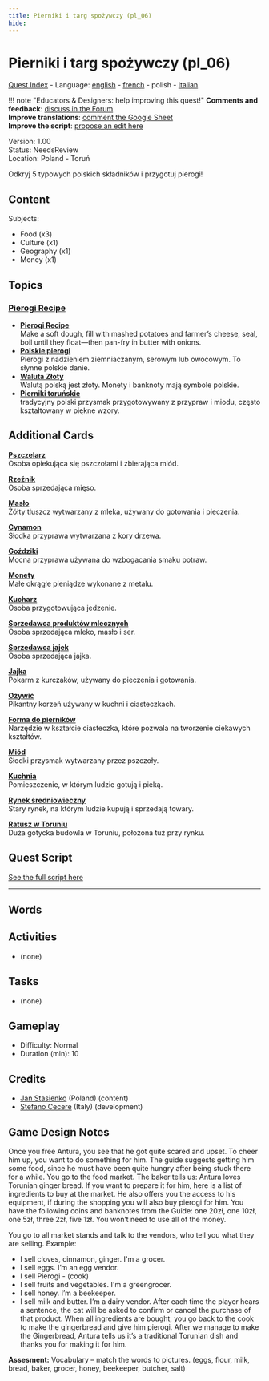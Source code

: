 ```yaml
---
title: Pierniki i targ spożywczy (pl_06)
hide:
---
```


# Pierniki i targ spożywczy (pl_06)
[Quest Index](./index.pl.md) - Language: [english](./pl_06.md) - [french](./pl_06.fr.md) - polish - [italian](./pl_06.it.md)

!!! note "Educators & Designers: help improving this quest!"
    **Comments and feedback**: [discuss in the Forum](https://antura.discourse.group/t/pl-06-gingerbread-food-market/37/1)  
    **Improve translations**: [comment the Google Sheet](https://docs.google.com/spreadsheets/d/1FPFOy8CHor5ArSg57xMuPAG7WM27-ecDOiU-OmtHgjw/edit?gid=1211829352#gid=1211829352)  
    **Improve the script**: [propose an edit here](https://github.com/vgwb/Antura/blob/main/Assets/_discover/_quests/PL_06%20Torun%20Market/PL_06%20Torun%20Market%20-%20Yarn%20Script.yarn)  

Version: 1.00  
Status: NeedsReview  
Location: Poland - Toruń

Odkryj 5 typowych polskich składników i przygotuj pierogi!

## Content
Subjects: 

  - Food (x3)
  - Culture (x1)
  - Geography (x1)
  - Money (x1)

## Topics
### [Pierogi Recipe](../topics/index.md#pierogi)

  - **[Pierogi Recipe](../cards/index.md#pierogi_recipe)**  
    Make a soft dough, fill with mashed potatoes and farmer’s cheese, seal, boil until they float—then pan-fry in butter with onions.  
  - **[Polskie pierogi](../cards/index.md#pierogi)**  
    Pierogi z nadzieniem ziemniaczanym, serowym lub owocowym. To słynne polskie danie.  
  - **[Waluta Złoty](../cards/index.md#currency_zloty)**  
    Walutą polską jest złoty. Monety i banknoty mają symbole polskie.  
  - **[Pierniki toruńskie](../cards/index.md#gingerbread)**  
    tradycyjny polski przysmak przygotowywany z przypraw i miodu, często kształtowany w piękne wzory.  

## Additional Cards
**[Pszczelarz](../cards/index.md#beekeeper)**  
Osoba opiekująca się pszczołami i zbierająca miód.  

**[Rzeźnik](../cards/index.md#butcher)**  
Osoba sprzedająca mięso.  

**[Masło](../cards/index.md#butter)**  
Żółty tłuszcz wytwarzany z mleka, używany do gotowania i pieczenia.  

**[Cynamon](../cards/index.md#cinnamon)**  
Słodka przyprawa wytwarzana z kory drzewa.  

**[Goździki](../cards/index.md#cloves)**  
Mocna przyprawa używana do wzbogacania smaku potraw.  

**[Monety](../cards/index.md#coins)**  
Małe okrągłe pieniądze wykonane z metalu.  

**[Kucharz](../cards/index.md#cook)**  
Osoba przygotowująca jedzenie.  

**[Sprzedawca produktów mlecznych](../cards/index.md#dairy_vendor)**  
Osoba sprzedająca mleko, masło i ser.  

**[Sprzedawca jajek](../cards/index.md#egg_vendor)**  
Osoba sprzedająca jajka.  

**[Jajka](../cards/index.md#eggs)**  
Pokarm z kurczaków, używany do pieczenia i gotowania.  

**[Ożywić](../cards/index.md#ginger)**  
Pikantny korzeń używany w kuchni i ciasteczkach.  

**[Forma do pierników](../cards/index.md#gingerbread_mold)**  
Narzędzie w kształcie ciasteczka, które pozwala na tworzenie ciekawych kształtów.  

**[Miód](../cards/index.md#honey)**  
Słodki przysmak wytwarzany przez pszczoły.  

**[Kuchnia](../cards/index.md#kitchen)**  
Pomieszczenie, w którym ludzie gotują i pieką.  

**[Rynek średniowieczny](../cards/index.md#medieval_market)**  
Stary rynek, na którym ludzie kupują i sprzedają towary.  

**[Ratusz w Toruniu](../cards/index.md#torun_town_hall)**  
Duża gotycka budowla w Toruniu, położona tuż przy rynku.  

## Quest Script

[See the full script here](./pl_06-script.pl.md)

---

## Words
## Activities
- (none)

## Tasks
- (none)
## Gameplay
- Difficulty: Normal
- Duration (min): 10
## Credits
- [Jan Stasienko](mailto:jan.stasienko@dsw.edu.pl) (Poland) (content)
- [Stefano Cecere](https://stefanocecere.com) (Italy) (development)

## Game Design Notes

Once you free Antura, you see that he got quite scared and upset. To cheer him up, you want to do something for him. The guide suggests getting him some food, since he must have been quite hungry after being stuck there for a while. You go to the food market.
The baker tells us: Antura loves Torunian ginger bread. If you want to prepare it for him, here is a list of ingredients to buy at the market. He also offers you the access to his equipment, if during the shopping you will also buy pierogi for him. You have the following coins and banknotes from the Guide: one 20zł, one 10zł, one 5zł, three 2zł, five 1zł. You won’t need to use all of the money.

You go to all market stands and talk to the vendors, who tell you what they are selling.
Example:

- I sell cloves, cinnamon, ginger. I'm a grocer.
- I sell eggs. I’m an egg vendor.
- I sell Pierogi - (cook)
- I sell fruits and vegetables. I'm a greengrocer.
- I sell honey. I’m a beekeeper.
- I sell milk and butter. I’m a dairy vendor.
After each time the player hears a sentence, the cat will be asked to confirm or cancel the purchase of that product.
When all ingredients are bought, you go back to the cook to make the gingerbread and give him pierogi.
After we manage to make the Gingerbread, Antura tells us it’s a traditional Torunian dish and thanks you for making it for him.

**Assesment:**
Vocabulary – match the words to pictures. (eggs, flour, milk, bread, baker, grocer, honey, beekeeper, butcher, salt)

